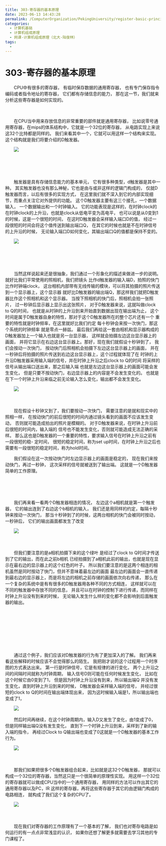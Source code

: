 ```yaml
---
title: 303-寄存器的基本原理
date: 2023-06-13 14:43:28
permalink: /ComputerOrganization/PekingUniversity/register-basic-principle
categories:
  - 计算机基础
  - 计算机组成原理
  - 网课-计算机组成原理（北大-陆俊林）
tags:
  - 
---
```

# 303-寄存器的基本原理

　　CPU中有很多的寄存器， 有临时保存数据的通用寄存器， 也有专门保存指令编码或者指令地址的寄存器， 它们都有存储信息的能力， 那在这一节，我们就来分析这些寄存器是如何实现的。
<!-- more -->
　　‍

　　在CPU当中用来存放信息的非常重要的部件就是通用寄存器， 比如说零号通用寄存器，在mips的体系结构中，它就是一个32位的寄存器， 从电路实现上来说这32个比特都是同样的。 我们来看其中一个，它就可以用这样一个结构来实现。 这个结构就是我们将要介绍的D触发器。 

　　![](https://image.peterjxl.com/blog/image-20220919075206-s3kzawq.png)​

　　‍

　　‍

　　触发器是具有存储信息能力的基本单元， 它有很多种类型，d触发器是其中一种。 其实触发器也没有那么神秘，它也是由与或非这样的逻辑门构成的， 仅就D触发器而言，以后有很多的实现方式， 在这里我们就不深入到它的内部实现细节，而重点关注它对外提供的功能。 这个D触发器主要有这三个接孔，一个数据输入， 一个数据输出和一个时钟输入。 它的功能表现是这样的，在时钟clock的 在时钟clock的上升沿，也就是clock从低电平变为高电平， 也可以说是从0变到1的时候，这是一个很短的时间， 在这时D触发器会采样输入端口D的值， 经过一段很短的时间会将这个值传送到输出端口Q， 在其它的时候也就是不在时钟信号的上升沿的时候， 无论输入端口D如何变化，其输出端口Q的值都是保持不变的。 

　　![](https://image.peterjxl.com/blog/image-20220919075406-2qb532i.png)​

　　‍

　　‍

　　当然这样说起来还是很抽象，我们通过一个形象化的描述来做进一步的说明。 就好比我们平常使用的照相机，我们把镜头 比作d触发器的输入端D，拍照的快门比作时钟端clock， 这台相机内部带有无线传输的模块，可以将其拍摄的照片传送到一个显示器上，这个显示器 就好比D触发器的输出端Q，那这样我们就把D触发器比作这个照相机和这个显示器。 当按下照相机的快门后，照相机会拍一张照片， 过一秒钟后显示器上显示出这张照片， 对于D触发器来说，这就叫做clock to Q的时间， 也就是从时钟的上升沿到来开始直到数据出现在输出端为止， 这个时间是属于D触发器自身的特性，那对于这个D触发器所在的整个芯片还有一个 重要的特性就是时钟频率，在这里就好比我们约定 每十秒钟会来按一次快门，那这个系统的时钟频率 就是零点一赫兹。 最后我们再给这一套由相机和显示器构成的 D触发器加上一个输入也就是另一台显示器， 这样就会拍摄左边这台显示器上的画面， 并将它显示在右边这台显示器上。那好，现在我们就假设十秒钟到了， 我们会按动一次快门， 按动快门后照相机会拍摄下左边这台显示器上的画面， 并在一秒钟后将拍摄的照片传送到右边这台显示器上，这个过程就体现了在 时钟的上升沿D触发器采用输入端的信号，并在时钟上升沿之后clock to Q的时间 将采样的信号从输出端口送出来，那之后输入端 也就是左边这台显示器上的画面可能会发生变化， 但是只要不按动快门，右边显示器上的内容是不会发生变化的。 也就是在下一个时钟上升沿来临之前无论输入怎么变化，输出都不会发生变化。 

　　![](https://image.peterjxl.com/blog/image-20220919075614-ot2kp8j.png)​

　　‍

　　现在假设十秒钟又到了，我们要按动一次快门， 需要注意的是就和现实中的照相一样， 在按动快门的前后很短的时间内通过镜头看到的画面不应该发生变动， 否则就可能造成拍出的照片是模糊的。 对于D触发器来说，在时钟上升沿前后很短的时间内，输入端的 信号也不能发生变化，否则就可能造成无法正确的采样。 那么这也是D触发器的一个重要的特性，要求输入信号在时钟上升沿之前有一段很短的稳- 定时间， 很短的稳定时间，称为set up时间，在时钟上升沿之后也需要有一段很短的稳定时间，称为hold时间。 

　　我们假设在这一次按动快门时左边显示器上的画面是稳定的， 现在我们来按动快门，再过一秒钟， 这次采样的信号就被送到了输出端。 这就是一个D触发器简单的工作原理。 

　　‍

　　‍

　　我们再来看一看两个D触发器相连的情况， 左边这个a相机就是第一个触发器， 它的输出连到了右边这个b相机的输入， 我们还是用同样的约定，每隔十秒钟来按动一次快门， 那当十秒钟到了的时候，这两台相机的快门会被同时按动，一秒钟后， 它们的输出画面都发生了改变

　　![](https://image.peterjxl.com/blog/image-20220919075834-e6iyddt.png)​

　　‍

　　但我们要注意的是a相机拍摄下来的这个绿叶 是经过了clock to Q时间才传送到了它的输出，而在此之前b相机 已经拍摄到了a相机此前的输出，也就是现在显示在最右边的显示器上的这个红色的叶子。 所以我们要注意的是这两个相连的相机虽然是同时按动了快门，但并不意味着最左边的画面 最左边的画面会一直传递到最右边的显示器上，而是将左边的相机之前存储的画面依次向右传递， 那么在一个复杂的系统中是有有很多的D触发器用各种不同的方式相连， 这样就可以在不同的触发器中存放不同的信息， 并且可以在时钟的控制下进行传递，而同样在时钟上升沿没有到来的时候， 无论输入发生什么样的变化都不会影响到后面触发器的输出。 

　　‍

　　‍

　　‍

　　‍

　　通过这个例子，我们应该对D触发器的行为有了更加深入的了解。 我们再来看这些解释的时候应该不会觉得那么的陌生。 我把刚才说的这个过程用一个时序图的方式表达出来。 第一行是时钟信号，它是有规律的进行变化， 两个上升沿之间的间隔时间就称为时钟周期， 输入信号D则可能在任何时候发生变化， 比如在这个时候它由0变到了1， 但是因为时钟上升沿没有到来，所以输出端Q 并没有发生变化，直到时钟上升沿到来的时候， D触发器会采样输入端的信号， 并经过很短的clock to Q的时间在输出端体现出来， 因为这时候输入端是1，所以输出端也变成了1， 

　　![](https://image.peterjxl.com/blog/image-20220919075944-5sosj5r.png)​

　　然后时间再继续，在这个时钟周期内，输入D又发生了变化，由1变成了0， 但是同样输出端Q没有发生变化， 直到下一个时钟上升沿到来，采样到了新的输入端的指令， 再经过Clock to Q输出端也变成了0这就是一个D触发器的基本工作行为。 

　　![](https://image.peterjxl.com/blog/image-20220919080004-zri0eky.png)​

　　‍

　　那我们如果把很多个D触发器组合起来，比如就是这32个D触发器， 那就可以构成一个32位的寄存器，当然这只是一个很简单的原理性实现。 用这样一个32位的寄存器就可以做成CPU当中的一个通用寄存器， 用同样的方法可以作出其它的通用寄存器以及PC，IR 这样的寄存器，再将这些寄存器于其它的由逻辑门构成的电路相连， 就构成了我们这个复杂的CPU了。

　　![](https://image.peterjxl.com/blog/image-20220919080040-4vdeivi.png)​

　　‍

　　现在我们对寄存器的工作原理有了一个基本的了解， 我们也对寄存电路是如何运行的有一点点非常浅显的认识， 如果你还想了解更多就需要去学习其他的专门课程了。
